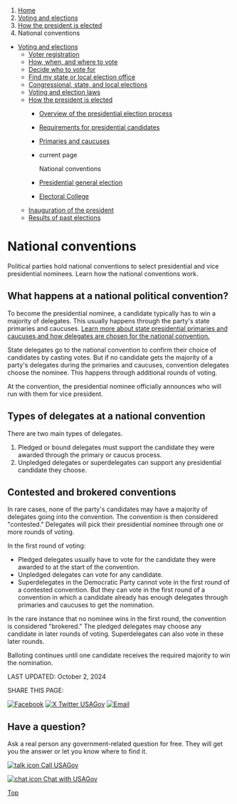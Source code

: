 1. [Home](/)
2. [Voting and elections](/voting-and-elections)
3. [How the president is elected](/election)
4. National conventions

* [Voting and elections](/voting-and-elections)
  + [Voter registration](/voter-registration)
  + [How, when, and where to vote](/how-to-vote)
  + [Decide who to vote for](/voter-research)
  + [Find my state or local election office](/state-election-office)
  + [Congressional, state, and local elections](/midterm-state-and-local-elections)
  + [Voting and election laws](/voting-laws)
  + [How the president is elected](/election)
    - [Overview of the presidential election process](/presidential-election-process)
    - [Requirements for presidential candidates](/requirements-for-presidential-candidates)
    - [Primaries and caucuses](/primaries-caucuses)
    - current page

      National conventions
    - [Presidential general election](/presidential-general-election)
    - [Electoral College](/electoral-college)
  + [Inauguration of the president](/inauguration)
  + [Results of past elections](/election-results)

National conventions
====================

Political parties hold national conventions to select presidential and vice presidential nominees. Learn how the national conventions work.

**What happens at a national political convention?**
----------------------------------------------------

To become the presidential nominee, a candidate typically has to win a majority of delegates. This usually happens through the party's state primaries and caucuses.
[Learn more about state presidential primaries and caucuses and how delegates are chosen for the national convention.](/primaries-caucuses)

State delegates go to the national convention to confirm their choice of candidates by casting votes. But if no candidate gets the majority of a party's delegates during the primaries and caucuses, convention delegates choose the nominee. This happens through additional rounds of voting.

At the convention, the presidential nominee officially announces who will run with them for vice president.

**Types of delegates at a national convention**
-----------------------------------------------

There are two main types of delegates.

1. Pledged or bound delegates must support the candidate they were awarded through the primary or caucus process.
2. Unpledged delegates or superdelegates can support any presidential candidate they choose.

**Contested and brokered conventions**
--------------------------------------

In rare cases, none of the party's candidates may have a majority of delegates going into the convention. The convention is then considered "contested." Delegates will pick their presidential nominee through one or more rounds of voting.

In the first round of voting:

* Pledged delegates usually have to vote for the candidate they were awarded to at the start of the convention.
* Unpledged delegates can vote for any candidate.
* Superdelegates in the Democratic Party cannot vote in the first round of a contested convention. But they can vote in the first round of a convention in which a candidate already has enough delegates through primaries and caucuses to get the nomination.

In the rare instance that no nominee wins in the first round, the convention is considered "brokered." The pledged delegates may choose any candidate in later rounds of voting. Superdelegates can also vote in these later rounds.

Balloting continues until one candidate receives the required majority to win the nomination.

LAST UPDATED:
October 2, 2024

SHARE THIS PAGE:

[![Facebook](/themes/custom/usagov/images/social-media-icons/Facebook_Icon.svg)](https://www.facebook.com/sharer/sharer.php?u=https://www.usa.gov/national-conventions&v=3)
[![X Twitter USAGov](/themes/custom/usagov/images/social-media-icons/X_Twitter_Icon.svg?version=2)](https://twitter.com/intent/tweet?source=webclient&text=https://www.usa.gov/national-conventions)
[![Email](/themes/custom/usagov/images/social-media-icons/Email_Icon.svg?version=2)](mailto:?subject=https://www.usa.gov/national-conventions)

Have a question?
----------------

Ask a real person any government-related question for free. They will get you the answer or let you know where to find it.

[![talk icon](/themes/custom/usagov/images/ICONS_talk.png)
Call USAGov](/phone)

[![chat icon](/themes/custom/usagov/images/ICONS_chat.png)
Chat with USAGov](/chat)

[Top](#main-content)
